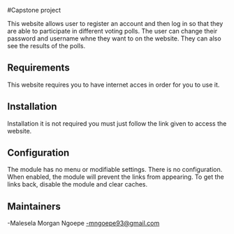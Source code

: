#Capstone project

This website allows user to register an account and then log in so that they are able to participate in different voting polls. The user can change their password and username whne they want to on the website. They can also see the results of the polls.
## Requirements

This website requires you to have internet acces in order for you to use it.

## Installation

Installation it is not required you must just follow the link given to access the website.

## Configuration

The module has no menu or modifiable settings. There is no configuration. When
enabled, the module will prevent the links from appearing. To get the links
back, disable the module and clear caches.

## Maintainers

-Malesela Morgan Ngoepe
-mngoepe93@gmail.com